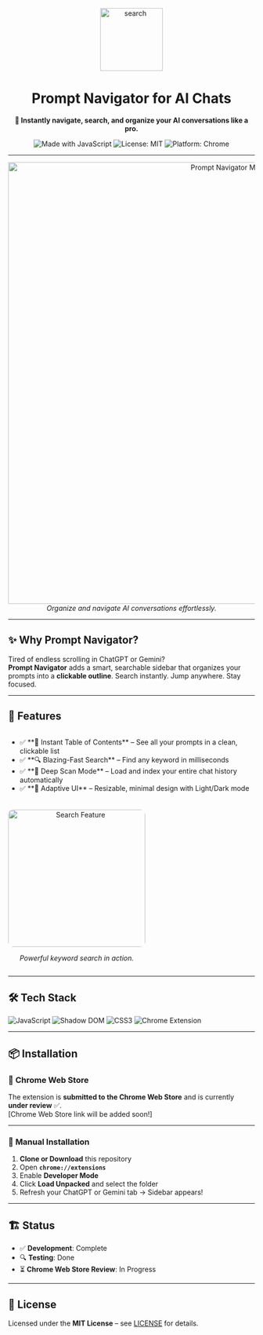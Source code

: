 <div align="center">
  <img width="128" height="128" alt="search" src="https://github.com/user-attachments/assets/aa23309a-627c-49b0-b4dd-8fcac4687033" />
  <h1>Prompt Navigator for AI Chats</h1>
  <p><strong>🚀 Instantly navigate, search, and organize your AI conversations like a pro.</strong></p>
  <p>
    <img src="https://img.shields.io/badge/Made%20with-JavaScript-F7DF1E?style=for-the-badge&logo=javascript" alt="Made with JavaScript">
    <img src="https://img.shields.io/badge/License-MIT-blue.svg?style=for-the-badge" alt="License: MIT">
    <img src="https://img.shields.io/badge/Platform-Chrome-4285F4?style=for-the-badge&logo=google-chrome" alt="Platform: Chrome">
  </p>
</div>

---

<p align="center">
  <img width="900" alt="Prompt Navigator Main UI" src="https://github.com/user-attachments/assets/3560a566-0e41-4a21-9543-199adcf692df" />
  <br>
  <em>Organize and navigate AI conversations effortlessly.</em>
</p>

---

## ✨ Why Prompt Navigator?

Tired of endless scrolling in ChatGPT or Gemini?  
**Prompt Navigator** adds a smart, searchable sidebar that organizes your prompts into a **clickable outline**. Search instantly. Jump anywhere. Stay focused.

---

## 🌟 Features

<div style="display: flex; align-items: flex-start; justify-content: space-between; gap: 20px; flex-wrap: wrap;">
  <div style="flex: 1; min-width: 300px;">
    <ul>
      <li>✅ **📜 Instant Table of Contents** – See all your prompts in a clean, clickable list</li>
      <li>✅ **🔍 Blazing-Fast Search** – Find any keyword in milliseconds</li>
      <li>✅ **📂 Deep Scan Mode** – Load and index your entire chat history automatically</li>
      <li>✅ **🎨 Adaptive UI** – Resizable, minimal design with Light/Dark mode</li>
    </ul>
  </div>
  <div style="flex: 0 0 auto; text-align: center;">
    <img src="https://github.com/user-attachments/assets/ca2b1032-416f-4ca6-893e-e3d75832b5fc" alt="Search Feature" width="280" style="border-radius: 10px;">
    <p><em>Powerful keyword search in action.</em></p>
  </div>
</div>

---

## 🛠️ Tech Stack

<p>
  <img src="https://img.shields.io/badge/JavaScript-ES6+-yellow?style=for-the-badge&logo=javascript" alt="JavaScript">
  <img src="https://img.shields.io/badge/Shadow%20DOM-Isolation-blue?style=for-the-badge" alt="Shadow DOM">
  <img src="https://img.shields.io/badge/CSS3-Responsive%20Design-blueviolet?style=for-the-badge&logo=css3" alt="CSS3">
  <img src="https://img.shields.io/badge/Chrome%20Extension-Manifest%20V3-green?style=for-the-badge&logo=google-chrome" alt="Chrome Extension">
</p>

---

## 📦 Installation

### 🔗 **Chrome Web Store**
The extension is **submitted to the Chrome Web Store** and is currently **under review** ✅.  
[Chrome Web Store link will be added soon!]

---

### 🔨 **Manual Installation**
1. **Clone or Download** this repository  
2. Open **`chrome://extensions`**  
3. Enable **Developer Mode**  
4. Click **Load Unpacked** and select the folder  
5. Refresh your ChatGPT or Gemini tab → Sidebar appears!  

---

## 🏗️ Status
- ✅ **Development**: Complete  
- 🔍 **Testing**: Done  
- ⏳ **Chrome Web Store Review**: In Progress  

---

## 📜 License
Licensed under the **MIT License** – see [LICENSE](LICENSE) for details.
